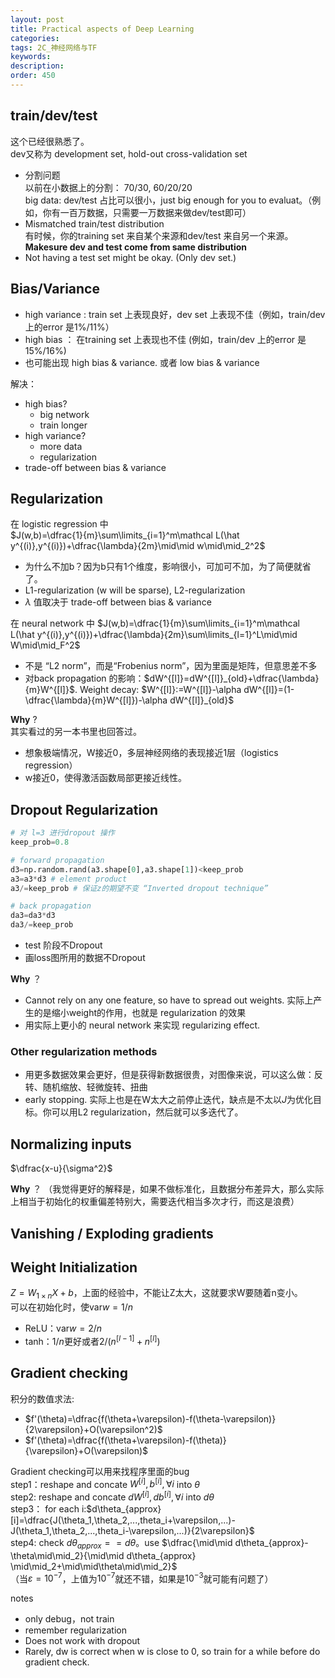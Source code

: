 ```yaml
---
layout: post
title: Practical aspects of Deep Learning
categories:
tags: 2C_神经网络与TF
keywords:
description:
order: 450
---
```


## train/dev/test
这个已经很熟悉了。  
dev又称为 development set, hold-out cross-validation set

- 分割问题  
以前在小数据上的分割： 70/30, 60/20/20  
big data: dev/test 占比可以很小，just big enough for you to evaluat。（例如，你有一百万数据，只需要一万数据来做dev/test即可）
- Mismatched train/test distribution  
有时候，你的training set 来自某个来源和dev/test 来自另一个来源。  
**Makesure dev and test come from same distribution**
- Not having a test set might be okay. (Only dev set.)


## Bias/Variance

- high variance : train set 上表现良好，dev set 上表现不佳（例如，train/dev 上的error 是1%/11%）
- high bias ： 在training set 上表现也不佳 (例如，train/dev 上的error 是15%/16%)
- 也可能出现 high bias & variance. 或者 low bias & variance

解决：
- high bias?
    - big network
    - train longer
- high variance?
    - more data
    - regularization
- trade-off between bias & variance

## Regularization

在 logistic regression 中  
$J(w,b)=\dfrac{1}{m}\sum\limits_{i=1}^m\mathcal L(\hat y^{(i)},y^{(i)})+\dfrac{\lambda}{2m}\mid\mid w\mid\mid_2^2$  
- 为什么不加b？因为b只有1个维度，影响很小，可加可不加，为了简便就省了。
- L1-regularization (w will be sparse), L2-regularization
- $\lambda$ 值取决于 trade-off between bias & variance


在 neural network 中
$J(w,b)=\dfrac{1}{m}\sum\limits_{i=1}^m\mathcal L(\hat y^{(i)},y^{(i)})+\dfrac{\lambda}{2m}\sum\limits_{l=1}^L\mid\mid W\mid\mid_F^2$  
- 不是 “L2 norm”，而是“Frobenius norm”，因为里面是矩阵，但意思差不多
- 对back propagation 的影响：$dW^{[l]}=dW^{[l]}_{old}+\dfrac{\lambda}{m}W^{[l]}$. Weight decay: $W^{[l]}:=W^{[l]}-\alpha dW^{[l]}=(1-\dfrac{\lambda}{m}W^{[l]})-\alpha dW^{[l]}_{old}$  


**Why** ?  
其实看过的另一本书里也回答过。  
- 想象极端情况，W接近0，多层神经网络的表现接近1层（logistics regression）
- w接近0，使得激活函数局部更接近线性。

## Dropout Regularization
```py
# 对 l=3 进行dropout 操作
keep_prob=0.8

# forward propagation
d3=np.random.rand(a3.shape[0],a3.shape[1])<keep_prob
a3=a3*d3 # element product
a3/=keep_prob # 保证z的期望不变 “Inverted dropout technique”

# back propagation
da3=da3*d3
da3/=keep_prob
```
- test 阶段不Dropout
- 画loss图所用的数据不Dropout

**Why** ？  
- Cannot rely on any one feature, so have to spread out weights. 实际上产生的是缩小weight的作用，也就是 regularization 的效果
- 用实际上更小的 neural network 来实现 regularizing effect.  

### Other regularization methods
- 用更多数据效果会更好，但是获得新数据很贵，对图像来说，可以这么做：反转、随机缩放、轻微旋转、扭曲
- early stopping. 实际上也是在W太大之前停止迭代，缺点是不太以$J$为优化目标。你可以用L2 regularization，然后就可以多迭代了。


## Normalizing inputs
$\dfrac{x-u}{\sigma^2}$  

**Why** ？
（我觉得更好的解释是，如果不做标准化，且数据分布差异大，那么实际上相当于初始化的权重偏差特别大，需要迭代相当多次才行，而这是浪费）

## Vanishing / Exploding gradients

## Weight Initialization
$Z=W_{1\times n}X+b$，上面的经验中，不能让Z太大，这就要求W要随着n变小。  
可以在初始化时，使$\mathrm{var} w=1/n$  
- ReLU：$\mathrm{var} w=2/n$
- tanh：$1/n$更好或者$2/(n^{[l-1]}+n^{[l]})$


## Gradient checking
积分的数值求法:
- $f'(\theta)=\dfrac{f(\theta+\varepsilon)-f(\theta-\varepsilon)}{2\varepsilon}+O(\varepsilon^2)$  
- $f'(\theta)=\dfrac{f(\theta+\varepsilon)-f(\theta)}{\varepsilon}+O(\varepsilon)$  

Gradient checking可以用来找程序里面的bug  
step1：reshape and concate $W^{[i]},b^{[i]},\forall i$ into $\theta$  
step2: reshape and concate $dW^{[i]},db^{[i]},\forall i$ into $d\theta$  
step3： for each i:$d\theta_{approx}[i]=\dfrac{J(\theta_1,\theta_2,...,theta_i+\varepsilon,...)-J(\theta_1,\theta_2,...,theta_i-\varepsilon,...)}{2\varepsilon}$  
step4: check $d\theta_{approx}==d\theta$。use $\dfrac{\mid\mid d\theta_{approx}-\theta\mid\mid_2}{\mid\mid d\theta_{approx} \mid\mid_2+\mid\mid\theta\mid\mid_2}$  
（当$\varepsilon=10^{-7}$，上值为$10^{-7}$就还不错，如果是$10^{-3}$就可能有问题了）  

notes
- only debug，not train
- remember regularization
- Does not work with dropout
- Rarely, dw is correct when w is close to 0, so train for a while before do gradient check.  

